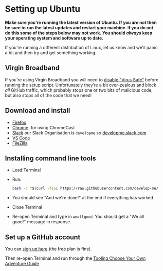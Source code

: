 # Setting up Ubuntu

**Make sure you're running the latest version of Ubuntu. If you are not then be sure to run the latest updates and restart your machine. If you do not do this some of the steps below may not work. You should *always* keep your operating system and software up to date.**

If you're running a different distribution of Linux, let us know and we'll panic a bit and then try and get something working.


## Virgin Broadband

If you're using Virgin Broadband you will need to [disable "Virus Safe"](https://my.virginmedia.com/my-apps/onlinesecurity/websafe/settings) before running the setup script. Unfortunately they're a bit over-zealous and block *all* GitHub traffic, which probably stops one or two bits of malicious code, but also stops all of the code that we need!


## Download and install

- [Firefox](https://www.mozilla.org/firefox)
- [Chrome](https://www.google.co.uk/chrome/browser/desktop/index.html): for using ChromeCast
- [Slack](https://slack.com/) our Slack Organisation is `developme` so [developme.slack.com](https://developme.slack.com/)
- [VS Code](https://code.visualstudio.com)
- [FileZilla](https://filezilla-project.org/download.php?show_all=1)

## Installing command line tools

- Load Terminal
- Run:

    ```bash
    bash -c "$(curl -fsSL https://raw.githubusercontent.com/develop-me/bootcamp--setup/master/linux/setup.sh)"
    ```

- You should see "And we're done!" at the end if everything has worked

- Close Terminal

- Re-open Terminal and type in `weallgood`. You should get a "We all good!" message in response.


## Set up a GitHub account

You can [sign up here](https://github.com/join) (the free plan is fine).

Then re-open Terminal and run through the [Tooling Choose Your Own Adventure Guide](https://github.com/develop-me/bootcamp--week-05--tooling/blob/master/challenges/00/05-ssh-authentication.md)
